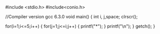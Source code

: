#include <stdio.h>
#include<conio.h>

//Compiler version gcc  6.3.0
void main()
{
 int i, j,space;
 clrscr();
  
  for(i=1;i<=5;i++)
  { 
    for(j=1;j<=i;j++)
    {
      printf("*");
    }
    printf("\n");
    }
    getch();
    }
